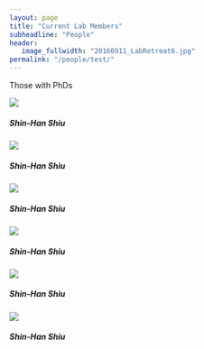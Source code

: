```yaml
---
layout: page
title: "Current Lab Members"
subheadline: "People"
header:
   image_fullwidth: "20160911_LabRetreat6.jpg"
permalink: "/people/test/"
---
```


<html class="no-js" lang="en">
<body>

Those with PhDs
<div class="row small-up-4">
<div class="column">
<img class="thumbnail" src="{{ people/shinhan.jpg }}{{ post.image.title }}">
<h5>Shin-Han Shiu</h5>
</div>
<div class="column">
<img class="thumbnail" src="{{ people/shinhan.jpg }}{{ post.image.title }}">
<h5>Shin-Han Shiu</h5>
</div>
<div class="column">
<img class="thumbnail" src="{{ people/shinhan.jpg }}{{ post.image.title }}">
<h5>Shin-Han Shiu</h5>
</div>
<div class="column">
<img class="thumbnail" src="{{ people/shinhan.jpg }}{{ post.image.title }}">
<h5>Shin-Han Shiu</h5>
</div>
<div class="column">
<img class="thumbnail" src="{{ people/shinhan.jpg }}{{ post.image.title }}">
<h5>Shin-Han Shiu</h5>
</div>
<div class="column">
<img class="thumbnail" src="{{ people/shinhan.jpg }}{{ post.image.title }}">
<h5>Shin-Han Shiu</h5>
</div>
</div>
</div>

</body>
</html>
